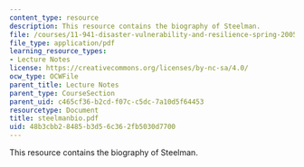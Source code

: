 ```yaml
---
content_type: resource
description: This resource contains the biography of Steelman.
file: /courses/11-941-disaster-vulnerability-and-resilience-spring-2005/48b3cbb28485b3d56c362fb5030d7700_steelmanbio.pdf
file_type: application/pdf
learning_resource_types:
- Lecture Notes
license: https://creativecommons.org/licenses/by-nc-sa/4.0/
ocw_type: OCWFile
parent_title: Lecture Notes
parent_type: CourseSection
parent_uid: c465cf36-b2cd-f07c-c5dc-7a10d5f64453
resourcetype: Document
title: steelmanbio.pdf
uid: 48b3cbb2-8485-b3d5-6c36-2fb5030d7700
---
```

This resource contains the biography of Steelman.